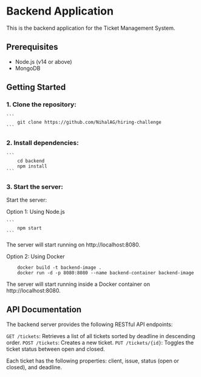 # Backend Application

This is the backend application for the Ticket Management System.

## Prerequisites

- Node.js (v14 or above)
- MongoDB

## Getting Started

### 1. Clone the repository:

    ```
        git clone https://github.com/NihalAG/hiring-challenge
    ```
### 2. Install dependencies:
    ```
        cd backend
        npm install
    ```
### 3. Start the server:
Start the server:

Option 1: Using Node.js

    ```
        npm start
    ```
    
The server will start running on http://localhost:8080.

Option 2: Using Docker

```
    docker build -t backend-image .
    docker run -d -p 8080:8080 --name backend-container backend-image
```
    
The server will start running inside a Docker container on http://localhost:8080.

## API Documentation
The backend server provides the following RESTful API endpoints:

`GET /tickets`: Retrieves a list of all tickets sorted by deadline in descending order.
`POST /tickets`: Creates a new ticket.
`PUT /tickets/{id}`: Toggles the ticket status between open and closed.

Each ticket has the following properties: client, issue, status (open or closed), and deadline.